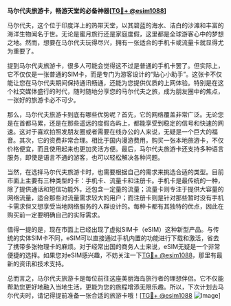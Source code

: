 **马尔代夫旅游卡，畅游天堂的必备神器[[TG💪+ @esim1088](https://t.me/s/esim1088)]**

马尔代夫，这个位于印度洋上的热带天堂，以其碧蓝的海水、洁白的沙滩和丰富的海洋生物闻名于世。无论是蜜月旅行还是家庭度假，这里都是全球游客心中的梦想之地。然而，想要在马尔代夫玩得尽兴，拥有一张适合的手机卡或流量卡就显得尤为重要了。

提到马尔代夫旅游卡，很多人可能会觉得这不过是普通的手机卡罢了。但实际上，它不仅仅是一张普通的SIM卡，而是专门为游客设计的“贴心小助手”。这张卡不仅能让您在马尔代夫期间保持通讯畅通，还能为您提供优质的上网体验。特别是在这个社交媒体盛行的时代，随时随地分享您的马尔代夫之旅，成为朋友圈中的焦点，一张好的旅游卡必不可少。

那么，马尔代夫旅游卡到底有哪些优势呢？首先，它的网络覆盖非常广泛。无论您是在首都马累，还是在那些遥远的度假岛屿上，都能享受到稳定的信号和快速的网速。这对于喜欢拍照发朋友圈或者需要在线办公的人来说，无疑是一个巨大的福音。其次，它的资费非常合理。相比于国内漫游费用，购买一张本地旅游卡，不仅价格便宜，而且使用起来也更加灵活方便。最后，马尔代夫旅游卡还支持多种语言服务，即使是语言不通的游客，也可以轻松解决各种问题。

当然，在选择马尔代夫旅游卡时，也需要根据自己的需求来挑选合适的类型。目前市面上主要有三种类型的卡：手机卡、流量卡和注册卡。手机卡是最传统的一种，除了提供通话和短信功能外，还包含一定量的流量；流量卡则专注于提供大容量的网络流量，适合那些对流量需求较大的用户；而注册卡则是针对那些暂时没有手机卡需求但又想享受当地网络服务的人群设计的。每种卡都有其独特的优点，因此在购买前一定要明确自己的实际需求。

值得一提的是，现在市面上已经出现了虚拟SIM卡（eSIM）这种新型产品。与传统的实体SIM卡不同，eSIM可以直接通过手机内置的功能进行下载和激活，省去了携带多张物理卡的麻烦。对于经常出国的商务人士来说，eSIM无疑是一个非常便捷的选择。如果您对eSIM感兴趣，不妨关注一下[TG💪+ @esim1088](https://t.me/s/esim1088)，那里有最新的资讯和技术支持。

总而言之，马尔代夫旅游卡是每位前往这座美丽海岛旅行者的理想伴侣。它不仅能帮助您更好地融入当地生活，更能为您的旅程增添无限乐趣。所以，下次计划去马尔代夫时，请记得提前准备一张合适的旅游卡哦！[[TG💪+ @esim1088](https://t.me/s/esim1088) ![Image](https://i.postimg.cc/4NQfJmqS/Snipaste-2025-05-13-00-14-12.png)]